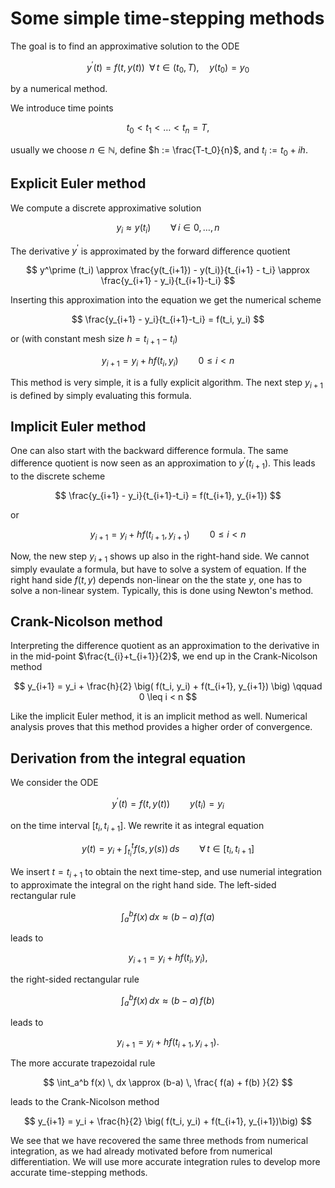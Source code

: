 # Some simple time-stepping methods

The goal is to find an approximative solution to the ODE

$$
y^\prime(t) = f(t, y(t)) \; \; \forall \, t \in (t_0, T), \quad y(t_0) = y_0
$$

by a numerical method.

We introduce time points

$$
t_0 < t_1 < \ldots < t_n = T,
$$

usually we choose $n \in {\mathbb N}$, define $h := \frac{T-t_0}{n}$, and
$t_i := t_0 + ih$.

## Explicit Euler method

We compute a discrete approximative solution 

$$
y_i \approx y(t_i) \qquad \forall \, i \in { 0, \ldots , n}
$$


The derivative $y^\prime$ is approximated by the forward difference quotient

$$
y^\prime (t_i)
\approx \frac{y(t_{i+1}) - y(t_i)}{t_{i+1} - t_i}
\approx \frac{y_{i+1} - y_i}{t_{i+1}-t_i}
$$

Inserting this approximation into the equation we get the numerical scheme

$$
\frac{y_{i+1} - y_i}{t_{i+1}-t_i} = f(t_i, y_i)
$$

or (with constant mesh size $h = t_{i+1} - t_i$)

$$
y_{i+1} = y_i + h f(t_i, y_i) \qquad 0 \leq i < n
$$

This method is very simple, it is a fully explicit algorithm. The next step $y_{i+1}$ is
defined by simply evaluating this formula.

## Implicit Euler method

One can also start with the backward difference formula. The same difference quotient is
now seen as an approximation to $y^\prime(t_{i+1})$. This leads to the discrete scheme

$$
\frac{y_{i+1} - y_i}{t_{i+1}-t_i} = f(t_{i+1}, y_{i+1})
$$

or

$$
y_{i+1} = y_i + h f(t_{i+1}, y_{i+1}) \qquad 0 \leq i < n
$$

Now, the new step $y_{i+1}$ shows up also in the right-hand side. We cannot simply
evaulate a formula, but have to solve a system of equation. If the right hand side $f(t,y)$
depends non-linear on the the state $y$, one has to solve a non-linear system. Typically,
this is done using Newton's method.

## Crank-Nicolson method

Interpreting the difference quotient as an approximation to the derivative in
in the mid-point $\frac{t_{i}+t_{i+1}}{2}$, we end up in the Crank-Nicolson method

$$
y_{i+1} = y_i + \frac{h}{2} \big( f(t_i, y_i) + f(t_{i+1}, y_{i+1}) \big) \qquad 0 \leq i < n
$$

Like the implicit Euler method, it is an implicit method as well. Numerical analysis proves that
this method provides a higher order of convergence.


## Derivation from the integral equation

We consider the ODE

$$
y^\prime(t) = f(t, y(t)) \qquad y(t_i) = y_i
$$

on the time interval $[t_i, t_{i+1}]$. We rewrite it as integral equation

$$
y(t) = y_i + \int_{t_i}^t f(s, y(s)) \, ds \qquad \forall \, t \in [t_i, t_{i+1}]
$$

We insert $t = t_{i+1}$ to obtain the next time-step, 
and use numerial integration to approximate the integral on the right hand side.
The left-sided rectangular rule

$$
\int_a^b f(x) \, dx \approx (b-a) \, f(a)
$$

leads to

$$
y_{i+1} = y_i + h f(t_i, y_i),
$$

the right-sided rectangular rule

$$
\int_a^b f(x) \, dx \approx (b-a) \, f(b)
$$

leads to

$$
y_{i+1} = y_i + h f(t_{i+1}, y_{i+1}).
$$

The more accurate trapezoidal rule

$$
\int_a^b f(x) \, dx \approx (b-a) \, \frac{ f(a) + f(b) }{2} 
$$

leads to the Crank-Nicolson method

$$
y_{i+1} = y_i + \frac{h}{2} \big( f(t_i, y_i) +  f(t_{i+1}, y_{i+1})\big)
$$

We see that we have recovered the same three methods from numerical integration, as we
had already motivated before from numerical differentiation.
We will use more accurate integration rules to develop more accurate time-stepping methods.


